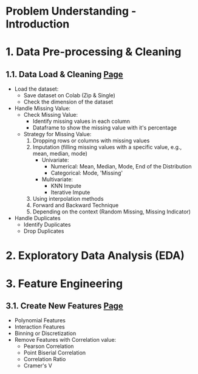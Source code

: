 # Problem Understanding - Introduction


# 1. Data Pre-processing & Cleaning
## 1.1. Data Load & Cleaning [Page](https://github.com/RifatMuhtasim/Data_Science_Workflow/blob/main/1.1.Data_Load_And_Cleaning.ipynb)
- Load the dataset:
  - Save dataset on Colab (Zip & Single)
  - Check the dimension of the dataset
- Handle Missing Value:
  - Check Missing Value:
    - Identify missing values in each column
    - Dataframe to show the missing value with it's percentage
  - Strategy for Missing Value:
    1. Dropping rows or columns with missing values
    2. Imputation (filling missing values with a specific value, e.g., mean, median, mode)
        - Univariate:
          - Numerical: Mean, Median, Mode, End of the Distribution
          - Categorical: Mode, 'Missing'
        - Multivariate:
          - KNN Impute
          - Iterative Impute
    3. Using interpolation methods
    4. Forward and Backward Technique
    5. Depending on the context (Random Missing, Missing Indicator)
- Handle Duplicates
  - Identify Duplicates
  - Drop Duplicates
     

# 2. Exploratory Data Analysis (EDA)


# 3. Feature Engineering
## 3.1. Create New Features [Page](https://github.com/RifatMuhtasim/Data_Science_Workflow/blob/main/3.1.Create_New_Features.ipynb)
- Polynomial Features
- Interaction Features
- Binning or Discretization
- Remove Features with Correlation value:
  - Pearson Correlation
  - Point Biserial Correlation
  - Correlation Ratio
  - Cramer's V
